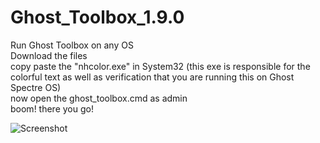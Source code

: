 # Ghost_Toolbox_1.9.0

Run Ghost Toolbox on any OS <br>
Download the files  <br>
copy paste the "nhcolor.exe" in System32 (this exe is responsible for the colorful text as well as verification that you are running this on Ghost Spectre OS) <br>
now open the ghost_toolbox.cmd as admin <br>
boom! there you go! <br>

![Screenshot](https://user-images.githubusercontent.com/85176292/131864804-c49b0d1e-79d8-4d20-8256-a62f703c1bd7.png)
